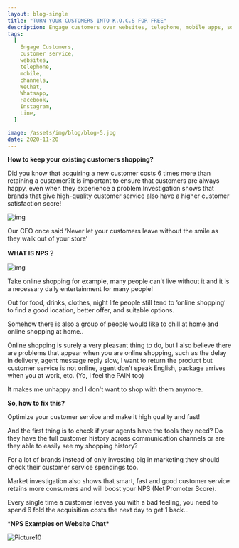 ```yaml
---
layout: blog-single
title: "TURN YOUR CUSTOMERS INTO K.O.C.S FOR FREE"
description: Engage customers over websites, telephone, mobile apps, social media channels like WeChat, Whatsapp, Facebook, Instagram and many other popular messaging apps.
tags:
  [
    Engage Customers,
    customer service,
    websites,
    telephone,
    mobile,
    channels,
    WeChat,
    Whatsapp,
    Facebook,
    Instagram,
    Line,
  ]

image: /assets/img/blog/blog-5.jpg
date: 2020-11-20
---
```


**How to keep your existing customers shopping?**

 

Did you know that acquiring a new customer costs 6 times more than retaining a customer?It is important to ensure that customers are always happy, even when they experience a problem.Investigation shows that brands that give high-quality customer service also have a higher customer satisfaction score!

![img](/assets/img/blog/blog-post.jpg)

Our CEO once said ‘Never let your customers leave without the smile as they walk out of your store’

 

**WHAT IS NPS？**

![img](/assets/img/blog/we-chat-img.jpg)

Take online shopping for example, many people can’t live without it and it is a necessary daily entertainment for many people!

Out for food, drinks, clothes, night life people still tend to ‘online shopping’ to find a good location, better offer, and suitable options.

Somehow there is also a group of people would like to chill at home and online shopping at home..

Online shopping is surely a very pleasant thing to do, but I also believe there are problems that appear when you are online shopping, such as the delay in delivery, agent message reply slow, I want to return the product but customer service is not online, agent don’t speak English, package arrives when you at work, etc. (Yo, I feel the PAIN too)

It makes me unhappy and I don't want to shop with them anymore.

 

**So, how to fix this?**

 

Optimize your customer service and make it high quality and fast!

And the first thing is to check if your agents have the tools they need? Do they have the full customer history across communication channels or are they able to easily see my shopping history?

For a lot of brands instead of only investing big in marketing they should check their customer service spendings too.

Market investigation also shows that smart, fast and good customer service retains more consumers and will boost your NPS (Net Promoter Score).

Every single time a customer leaves you with a bad feeling, you need to spend 6 fold the acquisition costs the next day to get 1 back…

 

***NPS Examples on Website Chat\***

![Picture10](https://www.livecom.cn/images/pictures/Picture10.jpg)
